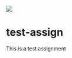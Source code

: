 ![](../../workflows/GitHub%20Classroom%20Workflow/badge.svg)

# test-assign

This is a test assignment
